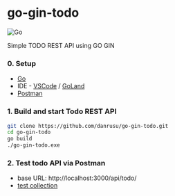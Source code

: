 # go-gin-todo
![Go](https://github.com/danrusu/go-gin-todo/workflows/Go/badge.svg?branch=master&event=push)

Simple TODO REST API using GO GIN 

### 0. Setup
 - [Go](https://golang.org/dl/)
 - IDE - [VSCode](https://code.visualstudio.com/download) / [GoLand](https://www.jetbrains.com/go/download)
 - [Postman](https://www.postman.com/downloads/)

### 1. Build and start Todo REST API  

```bash
git clone https://github.com/danrusu/go-gin-todo.git
cd go-gin-todo
go build
./go-gin-todo.exe
```

### 2. Test todo API via Postman
 - base URL: http://localhost:3000/api/todo/
 - [test collection](GO_GIN_TODO.postman_collection.json)
